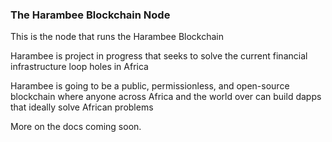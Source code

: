 ### The Harambee Blockchain Node
This is the node that runs the Harambee Blockchain

Harambee is project in progress that seeks to solve the current financial infrastructure loop holes in Africa

Harambee is going to be a public, permissionless, and open-source blockchain where anyone across Africa and the world over can build dapps that ideally solve African problems

More on the docs coming soon.

